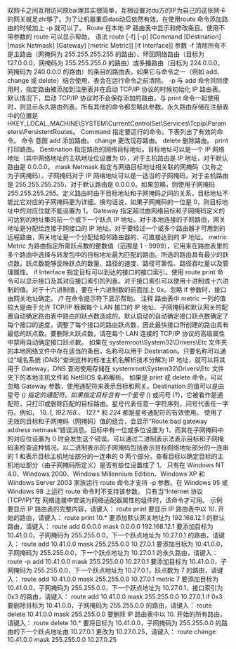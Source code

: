 双网卡之间互相访问原bai理其实很简单，互相设置对du方的IP为自己的这张网卡的网关就足zhi够了。为了让机器重启dao动后依然有效，在使用route 命令添加路由的时候加上 -p 就可以了。
Route
在本地 IP 路由表中显示和修改条目。使用不带参数的 route 可以显示帮助。
语法
route [-f] [-p] [Command [Destination] [mask Netmask] [Gateway] [metric Metric]] [if Interface]]
参数
-f
清除所有不是主路由（网掩码为 255.255.255.255 的路由）、环回网络路由（目标为 127.0.0.0，网掩码为 255.255.255.0 的路由）或多播路由（目标为 224.0.0.0，网掩码为 240.0.0.0 的路由）的条目的路由表。如果它与命令之一（例如 add、change 或 delete）结合使用，表会在运行命令之前清除。
-p
与 add 命令共同使用时，指定路由被添加到注册表并在启动 TCP/IP 协议的时候初始化 IP 路由表。默认情况下，启动 TCP/IP 协议时不会保存添加的路由。与 print 命令一起使用时，则显示永久路由列表。所有其他的命令都忽略此参数。永久路由存储在注册表中的位置是 HKEY_LOCAL_MACHINE\SYSTEM\CurrentControlSet\Services\Tcpip\Parameters\PersistentRoutes。
Command
指定要运行的命令。下表列出了有效的命令。 命令 意图
add 添加路由。
change 更改现存路由。
delete 删除路由。
print 打印路由。
Destination
指定路由的网络目标地址。目标地址可以是一个 IP 网络地址（其中网络地址的主机地址位设置为 0），对于主机路由是 IP 地址，对于默认路由是 0.0.0.0。
mask Netmask
指定与网络目标地址相关联的网掩码（又称之为子网掩码）。子网掩码对于 IP 网络地址可以是一适当的子网掩码，对于主机路由是 255.255.255.255，对于默认路由是 0.0.0.0。如果忽略，则使用子网掩码 255.255.255.255。定义路由时由于目标地址和子网掩码之间的关系，目标地址不能比它对应的子网掩码更为详细。换句话说，如果子网掩码的一位是 0，则目标地址中的对应位就不能设置为 1。
Gateway
指定超过由网络目标和子网掩码定义的可达到的地址集的前一个或下一个跃点 IP 地址。对于本地连接的子网路由，网关地址是分配给连接子网接口的 IP 地址。对于要经过一个或多个路由器才可用到的远程路由，网关地址是一个分配给相邻路由器的、可直接达到的 IP 地址。
metric Metric
为路由指定所需跃点数的整数值（范围是 1 - 9999），它用来在路由表里的多个路由中选择与转发包中的目标地址最为匹配的路由。所选的路由具有最少的跃点数。跃点数能够反映跃点的数量、路径的速度、路径可靠性、路径吞吐量以及管理属性。
if Interface
指定目标可以到达的接口的接口索引。使用 route print 命令可以显示接口及其对应接口索引的列表。对于接口索引可以使用十进制或十六进制的值。对于十六进制值，要在十六进制数的前面加上 0x。忽略 if 参数时，接口由网关地址确定。
/?
在命令提示符下显示帮助。
注释
路由表中 metric 一列的值较大是由于允许 TCP/IP 根据每个 LAN 接口的 IP 地址、子网掩码和默认网关的配置自动确定路由表中路由的跃点数造成的。默认启动的自动确定接口跃点数确定了每个接口的速度，调整了每个接口的路由跃点数，因此最快接口所创建的路由具有最低的跃点数。要删除大跃点数，请在每个 LAN 连接的 TCP/IP 协议的高级属性中禁用自动确定接口跃点数。
如果在 systemroot\System32\Drivers\Etc 文件夹的本地网络文件中存在适当的条目，名称可以用于 Destination。只要名称可以通过“域名系统 (DNS)”查询这样的标准主机名解析技术分解为 IP 地址，就可以将其用于 Gateway，DNS 查询使用存储在 systemroot\System32\Drivers\Etc 文件夹下的本地主机文件和 NetBIOS 名称解析。
如果是 print 或 delete 命令，可以忽略 Gateway 参数，使用通配符来表示目标和网关。Destination 的值可以是由星号 (*) 指定的通配符。如果指定目标含有一个星号 (*) 或问号 (?)，它被看作是通配符，只打印或删除匹配的目标路由。星号代表任意一字符序列，问号代表任一字符。例如， 10.*.1, 192.168.*、 127.* 和 *224* 都是星号通配符的有效使用。
使用了无效的目标和子网掩码（网掩码）值的组合，会显示“Route:bad gateway address netmask”错误消息。目标中有一位或多位设置为 1，而其在子网掩码中的对应位设置为 0 时会发生这个错误。可以通过二进制表示法表示目标和子网掩码来检查这种情况。以二进制表示的子网掩码包括表示目标网络地址部分的一连串的 1 和表示目标主机地址部分的一连串的 0 两个部分。查看目标以确定目标的主机地址部分（由子网掩码所定义）是否有些位设置成了 1。
只有在 Windows NT 4.0、Windows 2000、Windows Millennium Edition、Windows XP 和 Windows Server 2003 家族运行 route 命令才支持 -p 参数。在 Windows 95 或 Windows 98 上运行 route 命令时不支持该参数。
只有当“Internet 协议 (TCP/IP)”在 网络连接中安装为网络适配器属性的组件时，该命令才可用。
示例
要显示 IP 路由表的完整内容，请键入：
route print
要显示 IP 路由表中以 10. 开始的路由，请键入：
route print 10.*
要添加默认网关地址为 192.168.12.1 的默认路由，请键入：
route add 0.0.0.0 mask 0.0.0.0 192.168.12.1
要添加目标为 10.41.0.0，子网掩码为 255.255.0.0，下一个跃点地址为 10.27.0.1 的路由，请键入：
route add 10.41.0.0 mask 255.255.0.0 10.27.0.1
要添加目标为 10.41.0.0，子网掩码为 255.255.0.0，下一个跃点地址为 10.27.0.1 的永久路由，请键入：
route -p add 10.41.0.0 mask 255.255.0.0 10.27.0.1
要添加目标为 10.41.0.0，子网掩码为 255.255.0.0，下一个跃点地址为 10.27.0.1，跃点数为 7 的路由，请键入：
route add 10.41.0.0 mask 255.255.0.0 10.27.0.1 metric 7
要添加目标为 10.41.0.0，子网掩码为 255.255.0.0，下一个跃点地址为 10.27.0.1，接口索引为 0x3 的路由，请键入：
route add 10.41.0.0 mask 255.255.0.0 10.27.0.1 if 0x3
要删除目标为 10.41.0.0，子网掩码为 255.255.0.0 的路由，请键入：
route delete 10.41.0.0 mask 255.255.0.0
要删除 IP 路由表中以 10. 开始的所有路由，请键入：
route delete 10.*
要将目标为 10.41.0.0，子网掩码为 255.255.0.0 的路由的下一个跃点地址由 10.27.0.1 更改为 10.27.0.25，请键入：
route change 10.41.0.0 mask 255.255.0.0 10.27.0.25